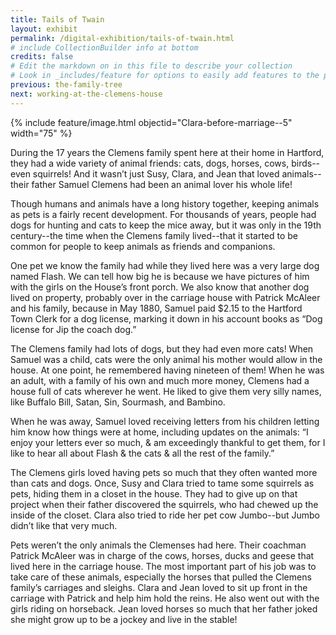 ```yaml
---
title: Tails of Twain
layout: exhibit
permalink: /digital-exhibition/tails-of-twain.html
# include CollectionBuilder info at bottom
credits: false
# Edit the markdown on in this file to describe your collection
# Look in _includes/feature for options to easily add features to the page
previous: the-family-tree
next: working-at-the-clemens-house
---
```


{% include feature/image.html objectid="Clara-before-marriage--5" width="75" %}

During the 17 years the Clemens family spent here at their home in Hartford, they had a wide variety of animal friends: cats, dogs, horses, cows, birds--even squirrels! And it wasn’t just Susy, Clara, and Jean that loved animals--their father Samuel Clemens had been an animal lover his whole life!

Though humans and animals have a long history together, keeping animals as pets is a fairly recent development. For thousands of years, people had dogs for hunting and cats to keep the mice away, but it was only in the 19th century--the time when the Clemens family lived--that it started to be common for people to keep animals as friends and companions.

One pet we know the family had while they lived here was a very large dog named Flash. We can tell how big he is because we have pictures of him with the girls on the House’s front porch. We also know that another dog lived on property, probably over in the carriage house with Patrick McAleer and his family, because in May 1880, Samuel paid $2.15 to the  Hartford Town Clerk for a dog license, marking it down in his account books as “Dog license for Jip the coach dog.” 

The Clemens family had lots of dogs, but they had even more cats! When Samuel was a child, cats were the only animal his mother would allow in the house. At one point, he remembered having nineteen of them! When he was an adult, with a family of his own and much more money, Clemens had a house full of cats wherever he went. He liked to give them very silly names, like Buffalo Bill, Satan, Sin, Sourmash, and Bambino.  

When he was away, Samuel loved receiving letters from his children letting him know how things were at home, including updates on the animals: “I enjoy your letters ever so much, & am exceedingly thankful to get them, for I like to hear all about Flash & the cats & all the rest of the family.” 

The Clemens girls loved having pets so much that they often wanted more than cats and dogs. Once, Susy and Clara tried to tame some squirrels as pets, hiding them in a closet in the house. They had to give up on that project when their father discovered the squirrels, who had chewed up the inside of the closet.  Clara also tried to ride her pet cow Jumbo--but Jumbo didn’t like that very much.

Pets weren’t the only animals the Clemenses had here. Their coachman Patrick McAleer was in charge of the cows, horses, ducks and geese that lived here in the carriage house. The most important part of his job was to take care of these animals, especially the horses that pulled the Clemens family’s carriages and sleighs. Clara and Jean loved to sit up front in the carriage with Patrick and help him hold the reins. He also went out with the girls riding on horseback. Jean loved horses so much that her father joked she might grow up to be a jockey and live in the stable!


